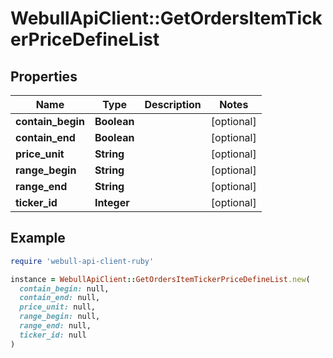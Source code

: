 # WebullApiClient::GetOrdersItemTickerPriceDefineList

## Properties

| Name | Type | Description | Notes |
| ---- | ---- | ----------- | ----- |
| **contain_begin** | **Boolean** |  | [optional] |
| **contain_end** | **Boolean** |  | [optional] |
| **price_unit** | **String** |  | [optional] |
| **range_begin** | **String** |  | [optional] |
| **range_end** | **String** |  | [optional] |
| **ticker_id** | **Integer** |  | [optional] |

## Example

```ruby
require 'webull-api-client-ruby'

instance = WebullApiClient::GetOrdersItemTickerPriceDefineList.new(
  contain_begin: null,
  contain_end: null,
  price_unit: null,
  range_begin: null,
  range_end: null,
  ticker_id: null
)
```

